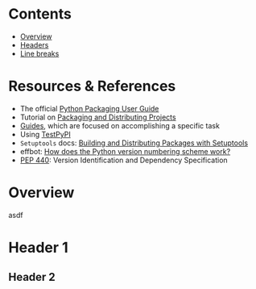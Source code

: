 # Contents
- [Overview](#overview)
- [Headers](#headers)
- [Line breaks](#line-breaks)

# Resources & References
- The official [Python Packaging User Guide](https://packaging.python.org/)
 - Tutorial on [Packaging and Distributing Projects](https://packaging.python.org/tutorials/distributing-packages/)
 - [Guides](https://packaging.python.org/guides/), which are focused on accomplishing a specific task
  - Using [TestPyPI](https://packaging.python.org/guides/using-testpypi/)
- `Setuptools` docs: [Building and Distributing Packages with Setuptools](https://setuptools.readthedocs.io/en/latest/setuptools.html)
- effbot: [How does the Python version numbering scheme work?](http://effbot.org/pyfaq/how-does-the-python-version-numbering-scheme-work.htm)
- [PEP 440](https://www.python.org/dev/peps/pep-0440/): Version Identification and Dependency Specification


# Overview
asdf

# Header 1
## Header 2